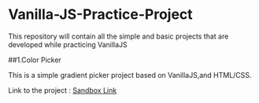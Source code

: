 # Vanilla-JS-Practice-Project
This repository will contain all the simple and basic projects that are developed while practicing VanillaJS


##1.Color Picker
<p>This is a simple gradient picker project based on VanillaJS,and HTML/CSS.
  
Link to the project : <a href="https://gno1u.csb.app/">Sandbox Link</a>
